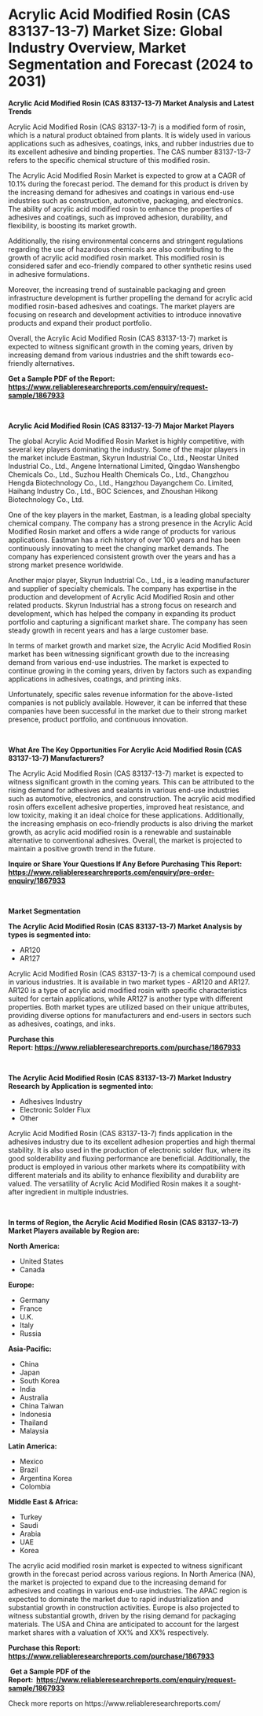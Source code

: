 <p><h1>Acrylic Acid Modified Rosin (CAS 83137-13-7) Market Size: Global Industry Overview, Market Segmentation and Forecast (2024 to 2031)</h1></p><p><strong>Acrylic Acid Modified Rosin (CAS 83137-13-7) Market Analysis and Latest Trends</strong></p>
<p><p>Acrylic Acid Modified Rosin (CAS 83137-13-7) is a modified form of rosin, which is a natural product obtained from plants. It is widely used in various applications such as adhesives, coatings, inks, and rubber industries due to its excellent adhesive and binding properties. The CAS number 83137-13-7 refers to the specific chemical structure of this modified rosin.</p><p>The Acrylic Acid Modified Rosin Market is expected to grow at a CAGR of 10.1% during the forecast period. The demand for this product is driven by the increasing demand for adhesives and coatings in various end-use industries such as construction, automotive, packaging, and electronics. The ability of acrylic acid modified rosin to enhance the properties of adhesives and coatings, such as improved adhesion, durability, and flexibility, is boosting its market growth.</p><p>Additionally, the rising environmental concerns and stringent regulations regarding the use of hazardous chemicals are also contributing to the growth of acrylic acid modified rosin market. This modified rosin is considered safer and eco-friendly compared to other synthetic resins used in adhesive formulations.</p><p>Moreover, the increasing trend of sustainable packaging and green infrastructure development is further propelling the demand for acrylic acid modified rosin-based adhesives and coatings. The market players are focusing on research and development activities to introduce innovative products and expand their product portfolio.</p><p>Overall, the Acrylic Acid Modified Rosin (CAS 83137-13-7) market is expected to witness significant growth in the coming years, driven by increasing demand from various industries and the shift towards eco-friendly alternatives.</p></p>
<p><strong>Get a Sample PDF of the Report:&nbsp; <a href="https://www.reliableresearchreports.com/enquiry/request-sample/1867933">https://www.reliableresearchreports.com/enquiry/request-sample/1867933</a></strong></p>
<p>&nbsp;</p>
<p><strong>Acrylic Acid Modified Rosin (CAS 83137-13-7) Major Market Players</strong></p>
<p><p>The global Acrylic Acid Modified Rosin Market is highly competitive, with several key players dominating the industry. Some of the major players in the market include Eastman, Skyrun Industrial Co., Ltd., Neostar United Industrial Co., Ltd., Angene International Limited, Qingdao Wanshengbo Chemicals Co., Ltd., Suzhou Health Chemicals Co., Ltd., Changzhou Hengda Biotechnology Co., Ltd., Hangzhou Dayangchem Co. Limited, Haihang Industry Co., Ltd., BOC Sciences, and Zhoushan Hikong Biotechnology Co., Ltd.</p><p>One of the key players in the market, Eastman, is a leading global specialty chemical company. The company has a strong presence in the Acrylic Acid Modified Rosin market and offers a wide range of products for various applications. Eastman has a rich history of over 100 years and has been continuously innovating to meet the changing market demands. The company has experienced consistent growth over the years and has a strong market presence worldwide.</p><p>Another major player, Skyrun Industrial Co., Ltd., is a leading manufacturer and supplier of specialty chemicals. The company has expertise in the production and development of Acrylic Acid Modified Rosin and other related products. Skyrun Industrial has a strong focus on research and development, which has helped the company in expanding its product portfolio and capturing a significant market share. The company has seen steady growth in recent years and has a large customer base.</p><p>In terms of market growth and market size, the Acrylic Acid Modified Rosin market has been witnessing significant growth due to the increasing demand from various end-use industries. The market is expected to continue growing in the coming years, driven by factors such as expanding applications in adhesives, coatings, and printing inks.</p><p>Unfortunately, specific sales revenue information for the above-listed companies is not publicly available. However, it can be inferred that these companies have been successful in the market due to their strong market presence, product portfolio, and continuous innovation.</p></p>
<p>&nbsp;</p>
<p><strong>What Are The Key Opportunities For Acrylic Acid Modified Rosin (CAS 83137-13-7) Manufacturers?</strong></p>
<p><p>The Acrylic Acid Modified Rosin (CAS 83137-13-7) market is expected to witness significant growth in the coming years. This can be attributed to the rising demand for adhesives and sealants in various end-use industries such as automotive, electronics, and construction. The acrylic acid modified rosin offers excellent adhesive properties, improved heat resistance, and low toxicity, making it an ideal choice for these applications. Additionally, the increasing emphasis on eco-friendly products is also driving the market growth, as acrylic acid modified rosin is a renewable and sustainable alternative to conventional adhesives. Overall, the market is projected to maintain a positive growth trend in the future.</p></p>
<p><strong>Inquire or Share Your Questions If Any Before Purchasing This Report: <a href="https://www.reliableresearchreports.com/enquiry/pre-order-enquiry/1867933">https://www.reliableresearchreports.com/enquiry/pre-order-enquiry/1867933</a></strong></p>
<p>&nbsp;</p>
<p><strong>Market Segmentation</strong></p>
<p><strong>The Acrylic Acid Modified Rosin (CAS 83137-13-7) Market Analysis by types is segmented into:</strong></p>
<p><ul><li>AR120</li><li>AR127</li></ul></p>
<p><p>Acrylic Acid Modified Rosin (CAS 83137-13-7) is a chemical compound used in various industries. It is available in two market types - AR120 and AR127. AR120 is a type of acrylic acid modified rosin with specific characteristics suited for certain applications, while AR127 is another type with different properties. Both market types are utilized based on their unique attributes, providing diverse options for manufacturers and end-users in sectors such as adhesives, coatings, and inks.</p></p>
<p><strong>Purchase this Report:&nbsp;<a href="https://www.reliableresearchreports.com/purchase/1867933">https://www.reliableresearchreports.com/purchase/1867933</a></strong></p>
<p>&nbsp;</p>
<p><strong>The Acrylic Acid Modified Rosin (CAS 83137-13-7) Market Industry Research by Application is segmented into:</strong></p>
<p><ul><li>Adhesives Industry</li><li>Electronic Solder Flux</li><li>Other</li></ul></p>
<p><p>Acrylic Acid Modified Rosin (CAS 83137-13-7) finds application in the adhesives industry due to its excellent adhesion properties and high thermal stability. It is also used in the production of electronic solder flux, where its good solderability and fluxing performance are beneficial. Additionally, the product is employed in various other markets where its compatibility with different materials and its ability to enhance flexibility and durability are valued. The versatility of Acrylic Acid Modified Rosin makes it a sought-after ingredient in multiple industries.</p></p>
<p>&nbsp;</p>
<p><strong>In terms of Region, the Acrylic Acid Modified Rosin (CAS 83137-13-7) Market Players available by Region are:</strong></p>
<p>
    <p> <strong> North America: </strong>
        <ul>
            <li>United States</li>
            <li>Canada</li>
        </ul>
        </p> 
    <p> <strong> Europe: </strong>
        <ul>
            <li>Germany</li>
            <li>France</li>
            <li>U.K.</li>
            <li>Italy</li>
            <li>Russia</li>
        </ul>
        </p> 
    <p> <strong> Asia-Pacific: </strong>
        <ul>
            <li>China</li>
            <li>Japan</li>
            <li>South Korea</li>
            <li>India</li>
            <li>Australia</li>
            <li>China Taiwan</li>
            <li>Indonesia</li>
            <li>Thailand</li>
            <li>Malaysia</li>
        </ul>
        </p> 
    <p> <strong> Latin America: </strong>
        <ul>
            <li>Mexico</li>
            <li>Brazil</li>
            <li>Argentina Korea</li>
            <li>Colombia</li>
        </ul>
        </p> 
    <p> <strong> Middle East & Africa: </strong>
        <ul>
            <li>Turkey</li>
            <li>Saudi</li>
            <li>Arabia</li>
            <li>UAE</li>
            <li>Korea</li>
        </ul>
    </p>
    </p>
<p><p>The acrylic acid modified rosin market is expected to witness significant growth in the forecast period across various regions. In North America (NA), the market is projected to expand due to the increasing demand for adhesives and coatings in various end-use industries. The APAC region is expected to dominate the market due to rapid industrialization and substantial growth in construction activities. Europe is also projected to witness substantial growth, driven by the rising demand for packaging materials. The USA and China are anticipated to account for the largest market shares with a valuation of XX% and XX% respectively.</p></p>
<p><strong>Purchase this Report: <a href="https://www.reliableresearchreports.com/purchase/1867933">https://www.reliableresearchreports.com/purchase/1867933</a></strong></p>
<p>&nbsp;<strong>Get a Sample PDF of the Report:&nbsp;&nbsp;<a href="https://www.reliableresearchreports.com/enquiry/request-sample/1867933">https://www.reliableresearchreports.com/enquiry/request-sample/1867933</a></strong></p>
<p><strong></strong></p>
<p>Check more reports on https://www.reliableresearchreports.com/</p>